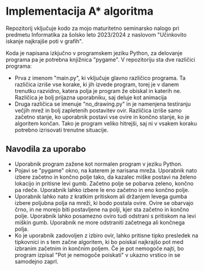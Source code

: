 # Implementacija A* algoritma
Repozitorij vključuje kodo za mojo maturitetno seminarsko nalogo pri predmetu Informatika za šolsko leto 2023/2024 z naslovom "Učinkovito iskanje najkrajše poti v grafih".

Koda je napisana izkjučno v programskem jeziku Python, za delovanje programa pa je potrebna knjižnica "pygame".
V repozitoriju sta dve različici programa:
* Prva z imenom "main.py", ki vključuje glavno različico programa. Ta različica izriše vse korake, ki jih izvede program, torej je v danem trenutku razvidno, katera polja je program že obiskal in katerih ne. Različica je bolj prijazna uporabniku, saj deluje kot animacija
* Druga različica se imenuje "no_drawing.py" in je namenjena testiranju večjih mrež in bolj zapletenih postavitev ovir. Različica izriše samo začetno stanje, ko uporabnik postavi vse ovire in končno stanje, ko je algoritem končan. Tako je program veliko hitrejši, saj ni v vsakem koraku potrebno izrisovati trenutne situacije.

## Navodila za uporabo
* Uporabnik program zažene kot normalen program v jeziku Python.
* Pojavi se "pygame" okno, na katerem je narisana mreža. Uporabnik nato izbere začetno in končno polje tako, da kazalec miške postavi na želeno lokacijo in pritisne levi gumb. Začetno polje se pobarva zeleno, končno pa rdeče. Uporabnik lahko izbere le eno začetno in eno končno polje.
* Uporabnik lahko nato z kratkim pritiskom ali držanjem levega gumba izbere poljubna polja na mreži, ki bodo postala ovire. Ovire se obarvajo črno, in ne morejo biti postavljene na polji, kjer sta začetno in končno polje. Uporabnik lahko posamezno oviro tudi odstrani s pritiskom na levi miškin gumb. Uporabnik ne more odstraniti začetnega ali končnega polja.
* Ko je uporabnik zadovoljen z izbiro ovir, lahko pritisne tipko presledek na tipkovnici in s tem začne algoritem, ki bo poiskal najkrajšo pot med izbranim začetnim in končnim poljem. Če je pot nemogoče najti, bo program izpisal "Pot je nemogoče poiskati" v ukazno vrstico in se samodejno zaprl.
